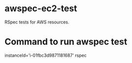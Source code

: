# awspec-ec2-test
RSpec tests for AWS resources.

# Command to run awspec test
instanceId='i-01fbc3d9871181687' rspec
